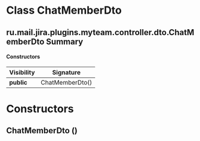 Class ChatMemberDto
===================
ru.mail.jira.plugins.myteam.controller.dto.ChatMemberDto
Summary
-------
#### Constructors
| Visibility | Signature       |
| ---------- | --------------- |
| **public** | ChatMemberDto() |

Constructors
============
ChatMemberDto ()
----------------


